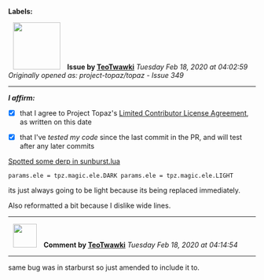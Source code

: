 **Labels:**



<a href="https://github.com/TeoTwawki"><img src="https://avatars0.githubusercontent.com/u/6871475?v=4" width="96" height="96" hspace="10"></img></a> **Issue by [TeoTwawki](https://github.com/TeoTwawki)**
_Tuesday Feb 18, 2020 at 04:02:59_
_Originally opened as: project-topaz/topaz - Issue 349_

----

<!-- place 'x' mark between square [] brackets to affirm: -->
**_I affirm:_**
- [x] that I agree to Project Topaz's [Limited Contributor License Agreement](https://github.com/project-topaz/topaz/blob/master/CONTRIBUTOR_AGREEMENT.md), as written on this date
- [x] that I've _tested my code_ since the last commit in the PR, and will test after any later commits

[Spotted some derp in sunburst.lua](https://github.com/project-topaz/topaz/blob/2943fab983cc1457ce75f15dd9dca9d3bfa21b05/scripts/globals/weaponskills/sunburst.lua#L24)
`params.ele = tpz.magic.ele.DARK params.ele = tpz.magic.ele.LIGHT`
its just always going to be light because its being replaced immediately.
Also reformatted a bit because I dislike wide lines.


----
<a href="https://github.com/TeoTwawki"><img src="https://avatars0.githubusercontent.com/u/6871475?v=4" width="48" height="48" hspace="10"></img></a> **Comment by [TeoTwawki](https://github.com/TeoTwawki)**
_Tuesday Feb 18, 2020 at 04:14:54_

----

same bug was in starburst so just amended to include it to.
